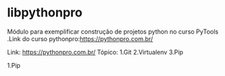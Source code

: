 # libpythonpro
Módulo para exemplificar construção de projetos python no curso PyTools
.Link do curso pythonpro:https://pythonpro.com.br/

Link: https://pythonpro.com.br/
Tópico:
1.Git
2.Virtualenv
3.Pip



1.Pip
